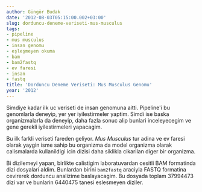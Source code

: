 ```yaml
---
author: Güngör Budak
date: '2012-08-03T05:15:00.002+03:00'
slug: dorduncu-deneme-veriseti-mus-musculus
tags:
- pipeline
- mus musculus
- insan genomu
- eşleşmeyen okuma
- bam
- bam2fastq
- ev faresi
- insan
- fastq
title: 'Dorduncu Deneme Veriseti: Mus Musculus Genomu'
year: '2012'
---
```


Simdiye kadar ilk uc veriseti de insan genomuna aitti. Pipeline'i bu genomlarla deneyip, yer yer iyilestirmeler yaptim. Simdi ise baska organizmalarla da deneyip, daha fazla sonuc alip bunlari inceleyecegim ve gene gerekli iyilestirmeleri yapacagim.

Bu ilk farkli veriseti fareden geliyor. *Mus Musculus* tur adina ve ev faresi olarak yaygin isme sahip bu organizma da model organizma olarak calismalarda kullanildigi icin dizisi daha siklikla cikarilan diger bir organizma.

Bi dizilemeyi yapan, birlikte calistigim laboratuvardan cesitli BAM formatinda dizi dosyalari aldim. Bunlardan birini `bam2fastq` araciyla FASTQ formatina cevirerek dorduncu analizime baslayacagim. Bu dosyada toplam 37994473 dizi var ve bunlarin 6440475 tanesi eslesmeyen diziler.
